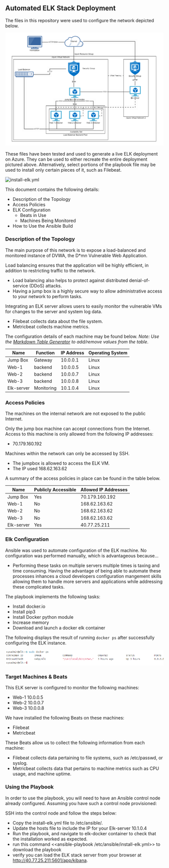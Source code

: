 ## Automated ELK Stack Deployment

The files in this repository were used to configure the network depicted below.

![ cloud simulation diagram](images/cloud-simulation.PNG)

These files have been tested and used to generate a live ELK deployment on Azure. They can be used to either recreate the entire deployment pictured above. Alternatively, select portions of the playbook file may be used to install only certain pieces of it, such as Filebeat.

![install-elk.yml](images/install-elk.yml)

This document contains the following details:
- Description of the Topology
- Access Policies
- ELK Configuration
  - Beats in Use
  - Machines Being Monitored
- How to Use the Ansible Build


### Description of the Topology

The main purpose of this network is to expose a load-balanced and monitored instance of DVWA, the D*mn Vulnerable Web Application.

Load balancing ensures that the application will be highly efficient, in addition to restricting traffic to the network.
- Load balancing also helps to protect against distributed denial-of-service (DDoS) attacks.
- Having a jump box is a highly secure way to allow administrative access to your network to perform tasks.

Integrating an ELK server allows users to easily monitor the vulnerable VMs for changes to the server and system log data.
- Filebeat collects data about the file system.
- Metricbeat collects machine metrics.

The configuration details of each machine may be found below.
_Note: Use the [Markdown Table Generator](http://www.tablesgenerator.com/markdown_tables) to add/remove values from the table_.

| Name       | Function   | IP Address | Operating System |
|------------|------------|------------|------------------|
| Jump Box   | Gateway    | 10.0.0.1   | Linux            |
| Web-1      | backend    | 10.0.0.5   | Linux            |
| Web-2      | backend    | 10.0.0.7   | Linux            |
| Web-3      | backend    | 10.0.0.8   | Linux            |
| Elk-server | Monitoring | 10.1.0.4   | Linux            |
### Access Policies

The machines on the internal network are not exposed to the public Internet. 

Only the jump box machine can accept connections from the Internet. Access to this machine is only allowed from the following IP addresses:
- 70.179.160.192 

Machines within the network can only be accessed by SSH.
- The jumpbox is allowed to access the ELK VM.
 - The IP used 168.62.163.62 

A summary of the access policies in place can be found in the table below.

| Name       | Publicly Accessible | Allowed IP Addresses |
|------------|---------------------|----------------------|
| Jump Box   | Yes                 | 70.179.160.192       |
| Web-1      | No                  | 168.62.163.62        |
| Web-2      | No                  | 168.62.163.62        |
| Web-3      | No                  | 168.62.163.62        |
| Elk-server | Yes                 | 40.77.25.211         |

### Elk Configuration

Ansible was used to automate configuration of the ELK machine. No configuration was performed manually, which is advantageous because...
- Performing these tasks on multiple servers multiple times is taxing and time consuming. Having the advantage of being able to automate these processes inhances a cloud developers configuration mangement skills allowing them to handle more servers and applications while addressing these complicated tasks.

The playbook implements the following tasks:
- Install docker.io
- Install pip3
- Install Docker python module
- Increase memory
- Download and launch a docker elk container

The following displays the result of running `docker ps` after successfully configuring the ELK instance.

![docker ps output](images/docker_ps_output.png)

### Target Machines & Beats
This ELK server is configured to monitor the following machines:
- Web-1 10.0.0.5
- Web-2 10.0.0.7
- Web-3 10.0.0.8

We have installed the following Beats on these machines:
- Filebeat
- Metricbeat

These Beats allow us to collect the following information from each machine:
- Filebeat collects data pertaining to file systems, such as /etc/passwd, or syslog.
- Metricbeat collects data that pertains to machine metrics such as CPU usage, and machine uptime. 

### Using the Playbook
In order to use the playbook, you will need to have an Ansible control node already configured. Assuming you have such a control node provisioned: 

SSH into the control node and follow the steps below:
- Copy the install-elk.yml file to /etc/ansible/.
- Update the hosts file to include the IP for your Elk-server 10.1.0.4
- Run the playbook, and navigate to elk-docker container to check that the installation worked as expected.
- run this command <<ansible-playbook /etc/ansible/install-elk.yml>> to download the playbook
- verify you can load the ELK stack server from your browser at http://40.77.25.211:5601/app/kibana.